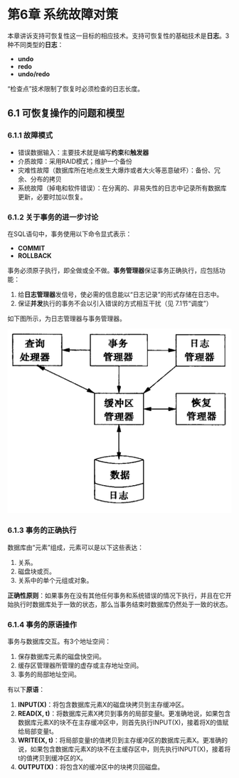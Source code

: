 # 第6章 系统故障对策
本章讲诉支持可恢复性这一目标的相应技术。支持可恢复性的基础技术是**日志**。3种不同类型的**日志**：

* **undo**
* **redo**
* **undo/redo**

“检查点”技术限制了恢复时必须检查的日志长度。

## 6.1 可恢复操作的问题和模型

### 6.1.1  故障模式

* 错误数据输入：主要技术就是编写**约束**和**触发器**
* 介质故障：采用RAID模式；维护一个备份
* 灾难性故障（数据库所在地点发生大爆炸或者大火等恶意破坏）：备份、冗余、分布的拷贝
* 系统故障（掉电和软件错误）：在分离的、非易失性的日志中记录所有数据库更新，必要时加以恢复。

### 6.1.2 关于事务的进一步讨论

在SQL语句中，事务使用以下命令显式表示：

* **COMMIT**
* **ROLLBACK**

事务必须原子执行，即全做或全不做。**事务管理器**保证事务正确执行，应包括功能：

1. 给**日志管理器**发信号，使必需的信息能以“日志记录”的形式存储在日志中。
2. 保证**并发**执行的事务不会以引入错误的方式相互干扰（见 7.1节“调度”）

如下图所示，为日志管理器与事务管理器。

![日志管理器与事务管理器](../images/6-1.png)

### 6.1.3 事务的正确执行

数据库由“元素”组成，元素可以是以下这些表达：

1. 关系。
2. 磁盘块或页。
3. 关系中的单个元组或对象。

​	**正确性原则**：如果事务在没有其他任何事务和系统错误的情况下执行，并且在它开始执行时数据库处于一致的状态，那么当事务结束时数据库仍然处于一致的状态。

### 6.1.4 事务的原语操作

事务与数据库交互。有3个地址空间：

1. 保存数据库元素的磁盘快空间。
2. 缓存区管理器所管理的虚存或主存地址空间。
3. 事务的局部地址空间。

有以下**原语**：

1. **INPUT(X)**：将包含数据库元素X的磁盘块拷贝到主存缓冲区。
2. **READ(X, t)**：将数据库元素X拷贝到事务的局部变量t。更准确地说，如果包含数据库元素X的块不在主存缓冲区中，则首先执行INPUT(X)，接着将X的值赋给局部变量t。
3. **WRITE(X, t)**：将局部变量t的值拷贝到主存缓冲区的数据库元素X。更准确的说，如果包含数据库元素X的块不在主缓存区中，则先执行INPUT(X)，接着将t的值拷贝到缓冲区的X。
4. **OUTPUT(X)**：将包含X的缓冲区中的块拷贝回磁盘。  

